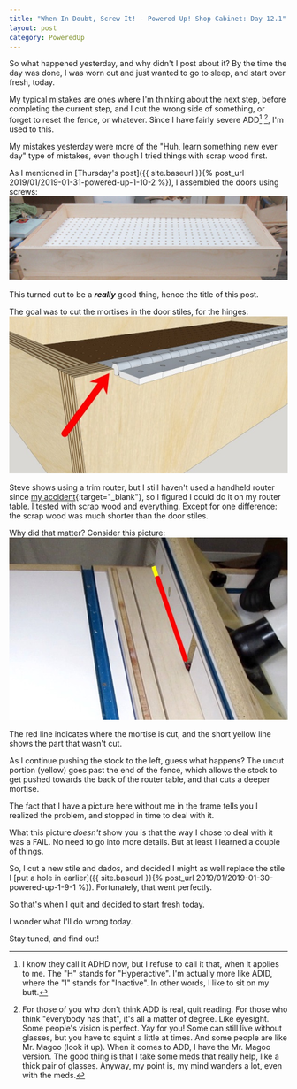 ```yaml
---
title: "When In Doubt, Screw It! - Powered Up! Shop Cabinet: Day 12.1"
layout: post
category: PoweredUp
---
```

So what happened yesterday, and why didn't I post about it? By the time the day was done, I was worn out and just wanted to go to sleep, and start over fresh, today.

My typical mistakes are ones where I'm thinking about the next step, before completing the current step, and I cut the wrong side of something, or forget to reset the fence, or whatever. Since I have fairly severe ADD[^1] [^2], I'm used to this.

My mistakes yesterday were more of the "Huh, learn something new ever day" type of mistakes, even though I tried things with scrap wood first.

As I mentioned in [Thursday's post]({{ site.baseurl }}{% post_url 2019/01/2019-01-31-powered-up-1-10-2 %}), I assembled the doors using screws:
![](/assets/images-posts/2019/02/2019-02-02.1.02.jpg)

This turned out to be a ***really*** good thing, hence the title of this post.

The goal was to cut the mortises in the door stiles, for the hinges:
![](/assets/images-posts/2019/02/2019-02-02.1.01.jpg)

Steve shows using a trim router, but I still haven't used a handheld router since [my accident](https://youtu.be/BJmdSgWeaas){:target="_blank"}, so I figured I could do it on my router table. I tested with scrap wood and everything. Except for one difference: the scrap wood was much shorter than the door stiles.

Why did that matter? Consider this picture:
![](/assets/images-posts/2019/02/2019-02-02.1.03.jpg)

The red line indicates where the mortise is cut, and the short yellow line shows the part that wasn't cut.

As I continue pushing the stock to the left, guess what happens? The uncut portion (yellow) goes past the end of the fence, which allows the stock to get pushed towards the back of the router table, and that cuts a deeper mortise.

The fact that I have a picture here without me in the frame tells you I realized the problem, and stopped in time to deal with it.

What this picture *doesn't* show you is that the way I chose to deal with it was a FAIL. No need to go into more details. But at least I learned a couple of things.

So, I cut a new stile and dados, and decided I might as well replace the stile I [put a hole in earlier]({{ site.baseurl }}{% post_url 2019/01/2019-01-30-powered-up-1-9-1 %}). Fortunately, that went perfectly.

So that's when I quit and decided to start fresh today.

I wonder what I'll do wrong today.

Stay tuned, and find out!

[^1]: I know they call it ADHD now, but I refuse to call it that, when it applies to me. The "H" stands for "Hyperactive". I'm actually more like ADID, where the "I" stands for "Inactive". In other words, I like to sit on my butt.

[^2]: For those of you who don't think ADD is real, quit reading. For those who think "everybody has that", it's all a matter of degree. Like eyesight. Some people's vision is perfect. Yay for you! Some can still live without glasses, but you have to squint a little at times. And some people are like Mr. Magoo (look it up). When it comes to ADD, I have the Mr. Magoo version. The good thing is that I take some meds that really help, like a thick pair of glasses. Anyway, my point is, my mind wanders a lot, even with the meds.